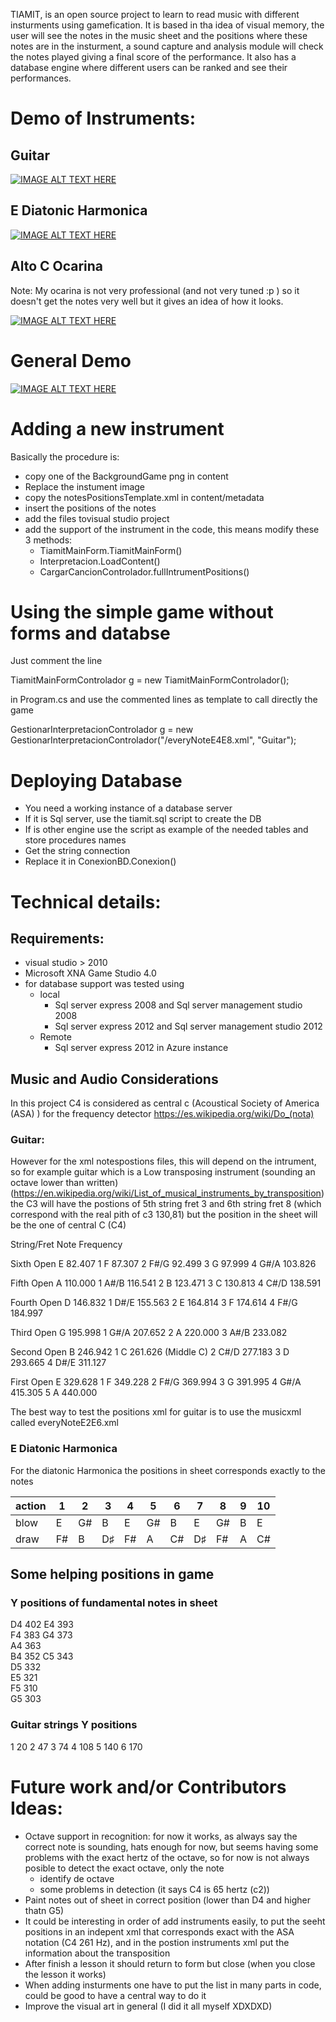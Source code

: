 TIAMIT,  is an open source project to learn to read music with different insturments using gamefication. It is based in tha idea of visual memory, the user will see the notes in the music sheet and the positions where these notes are in the insturment, a sound capture and analysis module will check the notes played giving a final score of the performance. It also has a database engine where different users can be ranked and see their performances. 

# Demo of Instruments:

## Guitar

[![IMAGE ALT TEXT HERE](https://img.youtube.com/vi/frhorIqbi4A/0.jpg)](https://www.youtube.com/watch?v=frhorIqbi4A)

## E Diatonic Harmonica

[![IMAGE ALT TEXT HERE](https://img.youtube.com/vi/Uaji56TpZcw/0.jpg)](https://www.youtube.com/watch?v=Uaji56TpZcw)

## Alto C Ocarina 
Note: My ocarina is not very professional (and not very tuned :p ) so it doesn't get the notes very well but it gives an idea of how it looks.

[![IMAGE ALT TEXT HERE](https://img.youtube.com/vi/yVVvrlDUEjs/0.jpg)](https://www.youtube.com/watch?v=yVVvrlDUEjs)

# General Demo
[![IMAGE ALT TEXT HERE](https://img.youtube.com/vi/ABoe32i46O4/0.jpg)](https://www.youtube.com/watch?v=ABoe32i46O4)

# Adding a new instrument
Basically the procedure is:
- copy one of the BackgroundGame png in content
- Replace the instument image
- copy the notesPositionsTemplate.xml in content/metadata
- insert the positions of the notes
- add the files tovisual studio project
- add the support of the instrument in the code, this means modify these 3 methods:
    - TiamitMainForm.TiamitMainForm()
    - Interpretacion.LoadContent()
    - CargarCancionControlador.fullIntrumentPositions()

# Using the simple game without forms and databse
Just comment the line 

TiamitMainFormControlador g = new TiamitMainFormControlador();

in Program.cs and use the commented lines as template to call directly the game

GestionarInterpretacionControlador g = new GestionarInterpretacionControlador("<path>/everyNoteE4E8.xml", "Guitar");

# Deploying Database
- You need a working instance of a database server
- If it is Sql server, use the tiamit.sql script to create the DB
- If is other engine use the script as example of the needed tables and store procedures names
- Get the string connection
- Replace it in ConexionBD.Conexion()

# Technical details:

## Requirements:
- visual studio > 2010
- Microsoft XNA Game Studio 4.0
- for database support was tested using
    - local
        - Sql server express 2008 and Sql server management studio 2008
        - Sql server express 2012 and Sql server management studio 2012
    - Remote
        - Sql server express 2012 in Azure instance

## Music and Audio Considerations
In this project C4 is considered as central c (Acoustical Society of America (ASA) ) for the frequency detector
https://es.wikipedia.org/wiki/Do_(nota)

### Guitar:
However for the xml notespostions files, this will depend on the intrument, 
so for example guitar which is a Low transposing instrument (sounding an octave lower than written) (https://en.wikipedia.org/wiki/List_of_musical_instruments_by_transposition)
the C3 will have the postions of 5th string fret 3 and 6th string fret 8 (which correspond with the real pith of c3 130,81) but the position in the sheet will be the one of central C (C4)

String/Fret Note Frequency

Sixth Open E 82.407 
1 F 87.307 
2 F#/G 92.499 
3 G 97.999 
4 G#/A 103.826 

Fifth Open A 110.000 
1 A#/B 116.541 
2 B 123.471 
3 C 130.813 
4 C#/D 138.591 

Fourth Open D 146.832 
1 D#/E 155.563 
2 E 164.814 
3 F 174.614 
4 F#/G 184.997 

Third Open G 195.998 
1 G#/A 207.652 
2 A 220.000 
3 A#/B 233.082 

Second Open B 246.942 
1 C 261.626 (Middle C) 
2 C#/D 277.183 
3 D 293.665 
4 D#/E 311.127 

First Open E 329.628 
1 F 349.228
2 F#/G 369.994 
3 G 391.995 
4 G#/A 415.305 
5 A 440.000

The best way to test the positions xml for guitar is to use the musicxml called everyNoteE2E6.xml

### E Diatonic Harmonica
For the diatonic Harmonica the positions in sheet corresponds exactly to the notes

action |1 | 2 | 3 |4 |5 |6 |7|8|9|10
--- | --- | --- | --- | --- | --- | --- | --- | --- | --- | ---
blow|	E|	G#|	B	|E	|G#	|B|	E|	G#|	B|	E
draw|	F#|	B|	D♯|	F#	|A|	C#|	D♯|	F#|	A|	C#

## Some helping positions in game

### Y positions of fundamental notes in sheet

D4	<posSheet>402</posSheet>
E4	<posSheet>393</posSheet>		  
F4	<posSheet>383</posSheet>
G4	<posSheet>373</posSheet>	
A4	<posSheet>363</posSheet>	
B4	<posSheet>352</posSheet>
C5	<posSheet>343</posSheet>			   
D5	<posSheet>332</posSheet>		   
E5	<posSheet>321</posSheet>	
F5	<posSheet>310</posSheet>			  			  
G5	<posSheet>303</posSheet>

### Guitar strings Y positions
1 20
2 47
3 74
4 108
5 140
6 170


# Future work and/or Contributors Ideas:
- Octave support in recognition: for now it works, as always say the correct note is sounding, hats enough for now, but seems having some problems with the exact hertz of the octave, so for now is not always posible to detect the exact octave, only the note
    - identify de octave
    - some problems in detection (it says C4 is 65 hertz (c2))
- Paint notes out of sheet in correct position (lower than D4 and higher thatn G5)
- It could be interesting in order of add instruments easily, to put the seeht positions in an indepent xml that corresponds exact with the ASA notation (C4 261 Hz), and in the postion instruments xml put the information about the transposition
- After finish a lesson it should return to form but close (when you close the lesson it works)
- When adding insturments one have to put the list in many parts in code, could be good to have a central way to do it
- Improve the visual art in general (I did it all myself XDXDXD)



